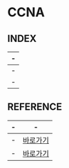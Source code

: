 # CCNA

INDEX
---
|-|
|-|
|-|
|-|


REFERENCE
---

|-|-|
|-|-|
|-|[바로가기](https://www.examtopics.com/exams/cisco/200-301/view/1/)|
|-|[바로가기](https://itexamanswers.net/ccna-200-301-dumps-full-questions-exam-study-guide-free.html)|



 
